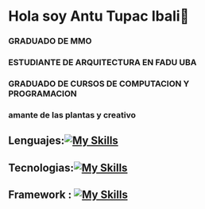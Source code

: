 # Hola soy Antu Tupac Ibali👋
### GRADUADO DE MMO
### ESTUDIANTE DE ARQUITECTURA EN FADU UBA
### GRADUADO DE CURSOS DE COMPUTACION Y PROGRAMACION
### amante de las plantas y creativo
## Lenguajes:[![My Skills](https://skillicons.dev/icons?i=js,html,css,python)](https://skillicons.dev)
## Tecnologias:[![My Skills](https://skillicons.dev/icons?i=git,nodejs,mysql,autocad,photoshop)](https://skillicons.dev)
## Framework : [![My Skills](https://skillicons.dev/icons?i=react,vue,bootstrap)](https://skillicons.dev)
<!--
**antukung/antukung** is a ✨ _special_ ✨ repository because its `README.md` (this file) appears on your GitHub profile.

Here are some ideas to get you started:

- 🔭 I’m currently working on ...
- 🌱 I’m currently learning ...
- 👯 I’m looking to collaborate on ...
- 🤔 I’m looking for help with ...
- 💬 Ask me about ...
- 📫 How to reach me: ...
- 😄 Pronouns: ...
- ⚡ Fun fact: ...
-->
